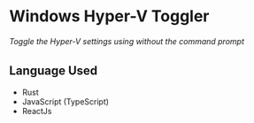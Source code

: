 # Windows Hyper-V Toggler

###### Toggle the Hyper-V settings using without the command prompt

## Language Used
- Rust
- JavaScript (TypeScript)
- ReactJs
